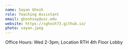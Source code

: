 ```yaml
---
name: Sayan Ghosh
role: Teaching Assistant
email: ghoshsay@usc.edu
website: https://sghosh73.github.io/
photo: sayan.jpeg
---
```



Office Hours: Wed 2-3pm; Location RTH 4th Floor Lobby
